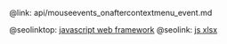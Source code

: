 @link: api/mouseevents_onaftercontextmenu_event.md

@seolinktop: [javascript web framework](https://webix.com)
@seolink: [js xlsx](https://webix.com/widget/excel_viewer/)